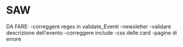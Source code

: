 # SAW
DA FARE:
-correggere regex in validate_Eventi
-newsletter
-validare descrizione dell'evento
-correggere include
-css delle card
-pagine di errore



